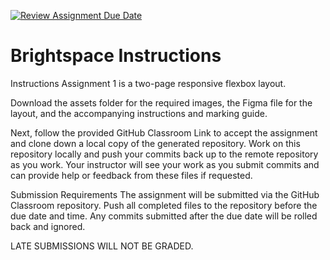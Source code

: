 [![Review Assignment Due Date](https://classroom.github.com/assets/deadline-readme-button-22041afd0340ce965d47ae6ef1cefeee28c7c493a6346c4f15d667ab976d596c.svg)](https://classroom.github.com/a/BNd8kCxt)

# Brightspace Instructions
Instructions
Assignment 1 is a two-page responsive flexbox layout. 

Download the assets folder for the required images, the Figma file for the layout, and the accompanying instructions and marking guide.

Next, follow the provided GitHub Classroom Link to accept the assignment and clone down a local copy of the generated repository. Work on this repository locally and push your commits back up to the remote repository as you work. Your instructor will see your work as you submit commits and can provide help or feedback from these files if requested.

Submission Requirements
The assignment will be submitted via the GitHub Classroom repository. Push all completed files to the repository before the due date and time. Any commits submitted after the due date will be rolled back and ignored.

LATE SUBMISSIONS WILL NOT BE GRADED.